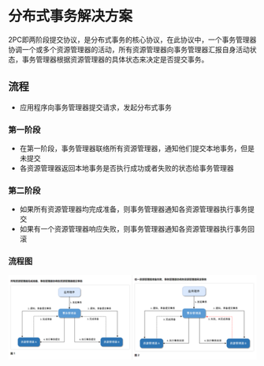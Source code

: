 # 分布式事务解决方案

2PC即两阶段提交协议，是分布式事务的核心协议，在此协议中，一个事务管理器协调一个或多个资源管理器的活动，所有资源管理器向事务管理器汇报自身活动状态，事务管理器根据资源管理器的具体状态来决定是否提交事务。

## 流程
- 应用程序向事务管理器提交请求，发起分布式事务
### 第一阶段
- 在第一阶段，事务管理器联络所有资源管理器，通知他们提交本地事务，但是未提交
- 各资源管理器返回本地事务是否执行成功或者失败的状态给事务管理器
### 第二阶段
- 如果所有资源管理器均完成准备，则事务管理器通知各资源管理器执行事务提交
- 如果有一个资源管理器响应失败，则事务管理器通知各资源管理器执行事务回滚

### 流程图

![img.png](img.png)

